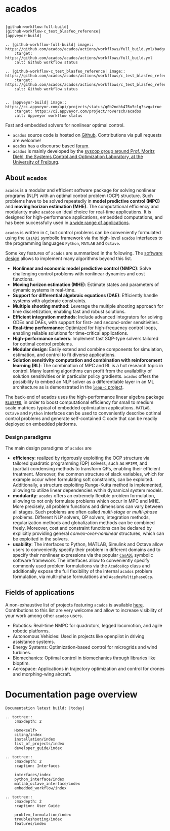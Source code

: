 # acados


```eval_rst

|github-workflow-full-build|
|github-workflow-c_test_blasfeo_reference|
|appveyor-build|

.. |github-workflow-full-build| image:: https://github.com/acados/acados/actions/workflows/full_build.yml/badge.svg
    :target: https://github.com/acados/acados/actions/workflows/full_build.yml
    :alt: Github workflow status

.. |github-workflow-c_test_blasfeo_reference| image:: https://github.com/acados/acados/actions/workflows/c_test_blasfeo_reference.yml/badge.svg
    :target: https://github.com/acados/acados/actions/workflows/c_test_blasfeo_reference.yml
    :alt: Github workflow status


.. |appveyor-build| image:: https://ci.appveyor.com/api/projects/status/q0b2nohk476u5clg?svg=true
    :target: https://ci.appveyor.com/project/roversch/acados
    :alt: Appveyor workflow status

```

Fast and embedded solvers for nonlinear optimal control.

- `acados` source code is hosted on [Github](https://github.com/acados/acados).
Contributions via pull requests are welcome!
- `acados` has a discourse based [forum](https://discourse.acados.org/).
- `acados` is mainly developed by the [syscop group around Prof. Moritz Diehl, the Systems Control and Optimization Laboratory, at the University of Freiburg](https://www.syscop.de/).


## About `acados`

`acados` is a modular and efficient software package for solving nonlinear programs (NLP) with an optimal control problem (OCP) structure.
Such problems have to be solved repeatedly in **model predictive control (MPC)** and **moving horizon estimation (MHE)**.
The computational efficiency and modularity make `acados` an ideal choice for real-time applications.
It is designed for high-performance applications, embedded computations, and has been successfully used in [a wide range of applications](#fields-of-applications).

`acados` is written in `C`, but control problems can be conveniently formulated using the [`CasADi`](https://web.casadi.org/) symbolic framework via the high-level `acados` interfaces to the programming languages `Python`, `MATLAB` and `Octave`.

Some key features of `acados` are summarized in the following.
The [software design](#design-paradigms) allows to implement many algorithms beyond this list.
- **Nonlinear and economic model predictive control (NMPC)**: Solve challenging control problems with nonlinear dynamics and cost functions.
- **Moving horizon estimation (MHE)**: Estimate states and parameters of dynamic systems in real-time.
- **Support for differential algebraic equations (DAE)**: Efficiently handle systems with algebraic constraints.
- **Multiple shooting method**: Leverage the multiple shooting approach for time discretization, enabling fast and robust solutions.
- **Efficient integration methods**: Include advanced integrators for solving ODEs and DAEs, with support for first- and second-order sensitivities.
- **Real-time performance**: Optimized for high-frequency control loops, enabling reliable solutions for time-critical applications.
- **High-performance solvers**: Implement fast SQP-type solvers tailored for optimal control problems.
- **Modular design**: Easily extend and combine components for simulation, estimation, and control to fit diverse applications.
- **Solution sensitivity computation and combination with reinforcement learning (RL)**: The combination of MPC and RL is a hot research topic in control. Many learning algorithms can profit from the availability of solution sensitivities or in particular policy gradients.
`acados` offers the possibility to embed an NLP solver as a differentiable layer in an ML architecture as is demonstrated in the [`leap-c` project](https://github.com/leap-c/leap-c).

The back-end of acados uses the high-performance linear algebra package [`BLASFEO`](https://github.com/giaf/blasfeo), in order to boost computational efficiency for small to medium scale matrices typical of embedded optimization applications.
`MATLAB`, `Octave` and `Python` interfaces can be used to conveniently describe optimal control problems and generate self-contained C code that can be readily deployed on embedded platforms.


### Design paradigms
The main design paradigms of `acados` are
- **efficiency**: realized by rigorously exploiting the OCP structure via tailored quadratic programming (QP) solvers, such as `HPIPM`, and (partial) condensing methods to transform QPs, enabling their efficient treatment.
Moreover, the common structure of slack variables, which for example occur when formulating soft constraints, can be exploited.
Additionally, a structure exploiting Runge-Kutta method is implemented, allowing to utilize linear dependencies within dynamical system models.
- **modularity**:
`acados` offers an extremely flexible problem formulation, allowing to not only formulate problems which occur in MPC and MHE.
More precisely, all problem functions and dimensions can vary between all stages.
Such problems are often called *multi-stage* or *multi-phase* problems.
Different NLP solvers, QP solvers, integration methods, regularization methods and globalization methods can be combined freely.
Moreover, cost and constraint functions can be declared by explicitly providing general *convex-over-nonlinear* structures, which can be exploited in the solvers.
- **usability**: The interfaces to Python, MATLAB, Simulink and Octave allow users to conveniently specify their problem in different domains and to specify their nonlinear expressions via the popular [`CasADi`](https://web.casadi.org/) symbolic software framework.
The interfaces allow to conveniently specify commonly used problem formulations via the `AcadosOcp` class and additionally expose the full flexibility of the internal `acados` problem formulation, via multi-phase formulations and `AcadosMultiphaseOcp`.

## Fields of applications
A non-exhaustive list of projects featuring `acados` is available [here](https://docs.acados.org/list_of_projects/index.html).
Contributions to this list are very welcome and allow to increase visibility of your work among other `acados` users.
- Robotics: Real-time NMPC for quadrotors, legged locomotion, and agile robotic platforms.
- Autonomous Vehicles: Used in projects like openpilot in driving assistance systems.
- Energy Systems: Optimization-based control for microgrids and wind turbines.
- Biomechanics: Optimal control in biomechanics through libraries like bioptim.
- Aerospace: Applications in trajectory optimization and control for drones and morphing-wing aircraft.


# Documentation page overview

```eval_rst
Documentation latest build: |today|
```

```eval_rst
.. toctree::
    :maxdepth: 2

    Home<self>
    citing/index
    installation/index
    list_of_projects/index
    developer_guide/index

.. toctree::
    :maxdepth: 2
    :caption: Interfaces

    interfaces/index
    python_interface/index
    matlab_octave_interface/index
    embedded_workflow/index

.. toctree::
    :maxdepth: 2
    :caption: User Guide

    problem_formulation/index
    troubleshooting/index
    features/index
```

<!-- c_interface/index -->